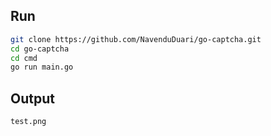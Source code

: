 ## Run
```bash
git clone https://github.com/NavenduDuari/go-captcha.git
cd go-captcha
cd cmd
go run main.go
```
## Output
```
test.png
```